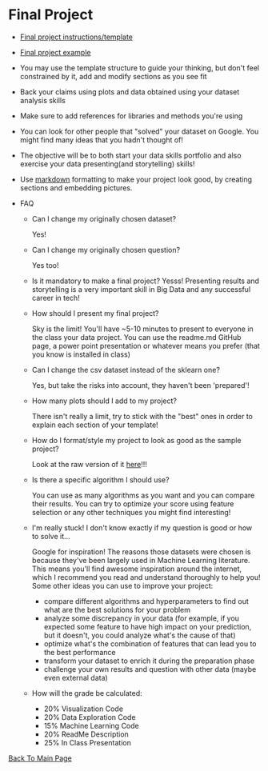 # Final Project
* [Final project instructions/template](https://github.com/cce-bigdataintro-1160/cebd1160_project_template)
* [Final project example](https://github.com/cce-bigdataintro-1160/cebd1160_project_template/tree/gkexample)

* You may use the template structure to guide your thinking, but don't feel constrained by it, add and modify sections as you see fit
* Back your claims using plots and data obtained using your dataset analysis skills
* Make sure to add references for libraries and methods you're using  
* You can look for other people that "solved" your dataset on Google. You might find many ideas that you hadn't thought of!
* The objective will be to both start your data skills portfolio and also exercise your data presenting(and storytelling) skills! 
* Use [markdown](https://guides.github.com/features/mastering-markdown/) formatting to make your project look good, by creating sections and embedding pictures.

* FAQ
  * Can I change my originally chosen dataset?
    
    Yes!

  * Can I change my originally chosen question?
    
    Yes too!

  * Is it mandatory to make a final project?
    Yesss! Presenting results and storytelling is a very important skill in Big Data and any successful career in tech!

  * How should I present my final project?
    
    Sky is the limit! You'll have ~5-10 minutes to present to everyone in the class your data project. You can use the readme.md GitHub page, a power point presentation or whatever means you prefer (that you know is installed in class)

  * Can I change the csv dataset instead of the sklearn one?
    
    Yes, but take the risks into account, they haven't been 'prepared'!

  * How many plots should I add to my project?
    
    There isn't really a limit, try to stick with the "best" ones in order to explain each section of your template!

  * How do I format/style my project to look as good as the sample project?
    
    Look at the raw version of it [here](https://raw.githubusercontent.com/cce-bigdataintro-1160/cebd1160_project_template/gkexample/README.md)!!!

  * Is there a specific algorithm I should use?
    
    You can use as many algorithms as you want and you can compare their results. You can try to optimize your score using feature selection or any other techniques you might find interesting!

  * I'm really stuck! I don't know exactly if my question is good or how to solve it...
    
    Google for inspiration! The reasons those datasets were chosen is because they've been largely used in Machine Learning literature. This means you'll find awesome inspiration around the internet, which I recommend you read and understand thoroughly to help you!
    Some other ideas you can use to improve your project: 
    * compare different algorithms and hyperparameters to find out what are the best solutions for your problem
    * analyze some discrepancy in your data (for example, if you expected some feature to have high impact on your prediction, but it doesn't, you could analyze what's the cause of that)
    * optimize what's the combination of features that can lead you to the best performance
    * transform your dataset to enrich it during the preparation phase
    * challenge your own results and question with other data (maybe even external data)

  * How will the grade be calculated:
    * 20% Visualization Code	
    * 20% Data Exploration Code	
    * 15% Machine Learning Code	
    * 20% ReadMe Description	
    * 25% In Class Presentation
    
[Back To Main Page](./index.md)